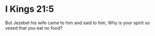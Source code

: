 # I Kings 21:5

But Jezebel his wife came to him and said to him, Why is your spirit so vexed that you eat no food?
